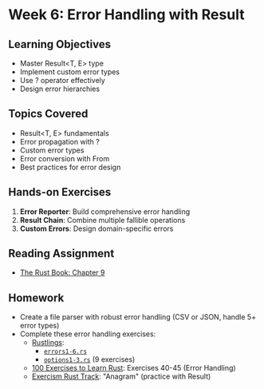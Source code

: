 # Week 6: Error Handling with Result

## Learning Objectives

- Master Result<T, E> type
- Implement custom error types
- Use ? operator effectively
- Design error hierarchies

## Topics Covered

- Result<T, E> fundamentals
- Error propagation with ?
- Custom error types
- Error conversion with From
- Best practices for error design

## Hands-on Exercises

1. **Error Reporter**: Build comprehensive error handling
2. **Result Chain**: Combine multiple fallible operations
3. **Custom Errors**: Design domain-specific errors

## Reading Assignment

- [The Rust Book: Chapter 9](https://rust-book.cs.brown.edu/ch09-00-error-handling.html)

## Homework

- Create a file parser with robust error handling (CSV or JSON, handle 5+ error types)
- Complete these error handling exercises:
  - [Rustlings](https://github.com/rust-lang/rustlings): 
    - [`errors1-6.rs`](https://github.com/rust-lang/rustlings/tree/main/exercises/13_error_handling)
    -  [`options1-3.rs`](https://github.com/rust-lang/rustlings/tree/main/exercises/12_options) (9 exercises)
  - [100 Exercises to Learn Rust](https://rust-exercises.com/100-exercises/): Exercises 40-45 (Error Handling)
  - [Exercism Rust Track](https://exercism.org/tracks/rust/exercises/anagram): "Anagram" (practice with Result)
